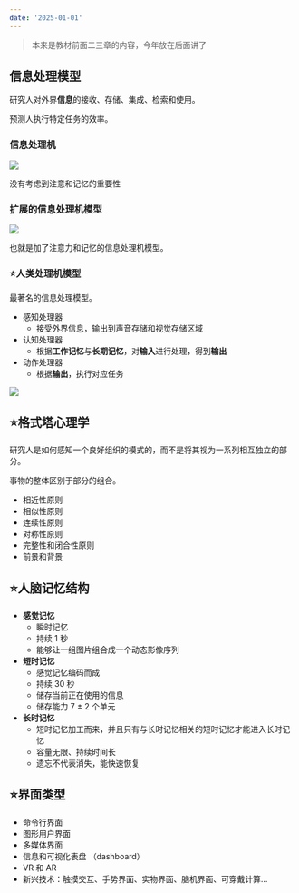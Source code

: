 ```yaml
---
date: '2025-01-01'
---
```


> 本来是教材前面二三章的内容，今年放在后面讲了

## 信息处理模型

研究人对外界**信息**的接收、存储、集成、检索和使用。

预测人执行特定任务的效率。

### 信息处理机

![](https://runzblog.oss-cn-hangzhou.aliyuncs.com/postimg/202501011334614.png)

没有考虑到注意和记忆的重要性

### 扩展的信息处理机模型

![](https://runzblog.oss-cn-hangzhou.aliyuncs.com/postimg/202501011334097.png)

也就是加了注意力和记忆的信息处理机模型。

### ⭐人类处理机模型

最著名的信息处理模型。

- 感知处理器
	- 接受外界信息，输出到声音存储和视觉存储区域
- 认知处理器
	- 根据**工作记忆**与**长期记忆**，对**输入**进行处理，得到**输出**
- 动作处理器
	- 根据**输出**，执行对应任务

![](https://runzblog.oss-cn-hangzhou.aliyuncs.com/postimg/202501011338020.png)

## ⭐格式塔心理学

研究人是如何感知一个良好组织的模式的，而不是将其视为一系列相互独立的部分。

事物的整体区别于部分的组合。

- 相近性原则
- 相似性原则
- 连续性原则
- 对称性原则
- 完整性和闭合性原则
- 前景和背景

## ⭐人脑记忆结构

- **感觉记忆**
	- 瞬时记忆
	- 持续 1 秒
	- 能够让一组图片组合成一个动态影像序列
- **短时记忆**
	- 感觉记忆编码而成
	- 持续 30 秒
	- 储存当前正在使用的信息
	- 储存能力 7 ± 2 个单元
- **长时记忆**
	- 短时记忆加工而来，并且只有与长时记忆相关的短时记忆才能进入长时记忆
	- 容量无限、持续时间长
	- 遗忘不代表消失，能快速恢复

## ⭐界面类型

- 命令行界面
- 图形用户界面
- 多媒体界面
- 信息和可视化表盘 （dashboard）
- VR 和 AR
- 新兴技术：触摸交互、手势界面、实物界面、脑机界面、可穿戴计算...
